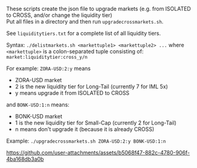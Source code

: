 These scripts create the json file to upgrade markets (e.g. from ISOLATED to CROSS, and/or change the liquidity tier)<br>
Put all files in a directory and then run ```upgradecrossmarkets.sh```.

See ```liquiditytiers.txt``` for a complete list of all liquidity tiers.

Syntax: ```./delistmarkets.sh <markettuple1> <markettuple2> ...```
where ```<markettuple>``` is a colon-separated tuple consisting of: ```market:liquiditytier:cross_y/n```

For example: ```ZORA-USD:2:y``` means
- ZORA-USD market
- 2 is the new liquidity tier for Long-Tail (currently 7 for IML 5x)
- y means upgrade it from ISOLATED to CROSS

and ```BONK-USD:1:n``` means:
- BONK-USD market
- 1 is the new liquidity tier for Small-Cap (currently 2 for Long-Tail)
- n means don't upgrade it (because it is already CROSS)

Example: ```./upgradecrossmarkets.sh ZORA-USD:2:y BONK-USD:1:n```

https://github.com/user-attachments/assets/b5068f47-882c-4780-906f-4ba168db3a0b

